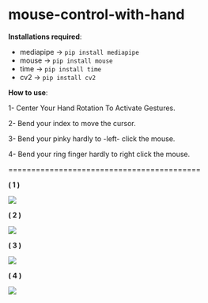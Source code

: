 # mouse-control-with-hand

﻿**Installations required**:

- mediapipe  ->  `pip install mediapipe`
- mouse  ->  `pip install mouse`
- time  ->  `pip install time`
- cv2  ->  `pip install cv2`


**How to use**:

1- Center Your Hand Rotation To Activate Gestures.

2- Bend your index to move the cursor.

3- Bend your pinky hardly to -left- click the mouse.

4- Bend your ring finger hardly to right click the mouse.

==========================================

**( 1 )**

![](./Readme/Aspose.Words.183fa03c-9272-4a6f-a856-ba33539967db.002.png)












**( 2 )**

![](./Readme/Aspose.Words.183fa03c-9272-4a6f-a856-ba33539967db.004.png)












**( 3 )**

![](./Readme/Aspose.Words.183fa03c-9272-4a6f-a856-ba33539967db.006.png)









**( 4 )**

![](./Readme/Aspose.Words.183fa03c-9272-4a6f-a856-ba33539967db.008.png)


